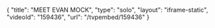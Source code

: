 {
    "title": "MEET EVAN MOCK",
    "type": "solo",
    "layout": "iframe-static",
    "videoId": "159436",
    "url": "\/tvpembed\/159436"
}